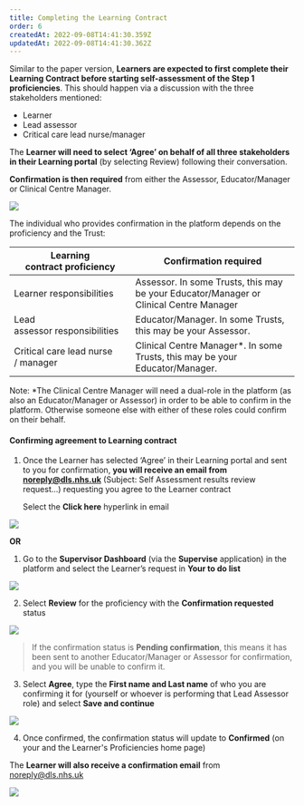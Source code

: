 ```yaml
---
title: Completing the Learning Contract
order: 6
createdAt: 2022-09-08T14:41:30.359Z
updatedAt: 2022-09-08T14:41:30.362Z
---
```

Similar to the paper version, **Learners are expected to first complete their Learning Contract before starting self-assessment of the Step 1 proficiencies**. This should happen via a discussion with the three stakeholders mentioned:

* Learner
* Lead assessor
* Critical care lead nurse/manager 

The **Learner will need to select ‘Agree’ on behalf of all three stakeholders in their Learning portal** (by selecting Review) following their conversation.

**Confirmation is then required** from either the Assessor, Educator/Manager or Clinical Centre Manager.

![](/img/learning-contract_1.png)

The individual who provides confirmation in the platform depends on the proficiency and the Trust:

| Learning contract proficiency     | Confirmation required                                                                  |
| ----------------------------------- | --------------------------------------------------------------------------------------- |
| Learner responsibilities          | Assessor. In some Trusts, this may be your Educator/Manager or Clinical Centre Manager |
| Lead assessor responsibilities     | Educator/Manager. In some Trusts, this may be your Assessor.                           |
| Critical care lead nurse / manager | Clinical Centre Manager*. In some Trusts, this may be your Educator/Manager.           |

Note: *The Clinical Centre Manager will need a dual-role in the platform (as also an Educator/Manager or Assessor) in order to be able to confirm in the platform. Otherwise someone else with either of these roles could confirm on their behalf.

#### Confirming agreement to Learning contract

1. Once the Learner has selected ‘Agree’ in their Learning portal and sent to you for confirmation, **you will receive an email from noreply@dls.nhs.uk** (Subject: Self Assessment results review request...) requesting you agree to the Learner contract 

   Select the **Click here** hyperlink in email

![](/img/learning-contract_2.png)

**OR**

1. Go to the **Supervisor Dashboard** (via the **Supervise** application) in the platform and select the Learner’s request in **Your to do list** 

![](/img/learning-contract_3.png)

2. Select **Review** for the proficiency with the **Confirmation requested** status

![](/img/learning-contract_4.png)

> If the confirmation status is **Pending confirmation**, this means it has been sent to another Educator/Manager or Assessor for confirmation, and you will be unable to confirm it.

3. Select **Agree**, type the **First name and Last name** of who you are confirming it for (yourself or whoever is performing that Lead Assessor role) and select **Save and continue**

![](/img/learning-contract_5.png)

4. Once confirmed, the confirmation status will update to **Confirmed** (on your and the Learner's Proficiencies home page) 

The **Learner will also receive a confirmation email** from noreply@dls.nhs.uk

![](/img/learning-contract_6.png)